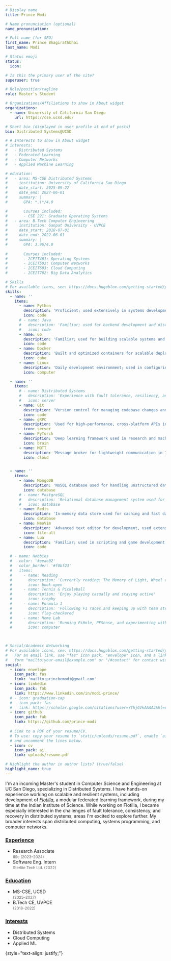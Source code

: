 ```yaml
---
# Display name
title: Prince Modi

# Name pronunciation (optional)
name_pronunciation: 

# Full name (for SEO)
first_name: Prince Bhagirathbhai
last_name: Modi

# Status emoji
status:
  icon: 

# Is this the primary user of the site?
superuser: true

# Role/position/tagline
role: Master's Student

# Organizations/Affiliations to show in About widget
organizations:
  - name: University of California San Diego
    url: https://cse.ucsd.edu/

# Short bio (displayed in user profile at end of posts)
bio: Distributed Systems@UCSD

# # Interests to show in About widget
# interests:
#   - Distributed Systems
#   - Federated Learning
#   - Computer Networks
#   - Applied Machine Learning

# education:
#   - area: MS-CSE Distributed Systems
#     institution: University of California San Diego
#     date_start: 2025-09-22
#     date_end: 2027-06-01
#     summary: |
#       GPA: *.\*/4.0

#       Courses included:
#       - CSE 221: Graduate Operating Systems
#   - area: B.Tech Computer Engineering
#     institution: Ganpat University - UVPCE
#     date_start: 2018-07-01
#     date_end: 2022-06-01
#     summary: |
#       GPA: 3.96/4.0
      
#       Courses included:
#       - 2CEIT401: Operating Systems
#       - 2CEIT503: Computer Networks
#       - 2CEIT603: Cloud Computing
#       - 2CEIT702: Big Data Analytics

# Skills
# For available icons, see: https://docs.hugoblox.com/getting-started/page-builder/#icons
skills:
  - name: ''
    items:
      - name: Python
        description: 'Proficient; used extensively in systems development and research projects'
        icon: code
      # - name: Java
      #   description: 'Familiar; used for backend development and distributed systems'
      #   icon: code
      - name: Go
        description: 'Familiar; used for building scalable systems and microservices'
        icon: code        
      - name: Docker
        description: 'Built and optimized containers for scalable deployments and CI/CD pipelines'
        icon: cube
      - name: Linux
        description: 'Daily development environment; used in configuring edge clusters'
        icon: computer

  - name: ''
    items:
      # - name: Distributed Systems
      #   description: 'Experience with fault tolerance, resiliency, and federated learning frameworks'
      #   icon: server
      - name: Git
        description: 'Version control for managing codebase changes and collaboration'
        icon: code
      - name: gRPC
        description: 'Used for high-performance, cross-platform APIs in microservices architecture'
        icon: server
      - name: PyTorch
        description: 'Deep learning framework used in research and machine learning projects'
        icon: brain
      - name: MQTT
        description: 'Message broker for lightweight communication in IoT systems'
        icon: cloud


  - name: ''
    items:
      - name: MongoDB
        description: 'NoSQL database used for handling unstructured data in web applications'
        icon: database
      # - name: PostgreSQL
      #   description: 'Relational database management system used for structured data storage'
      #   icon: database
      - name: Redis
        description: 'In-memory data store used for caching and fast data retrieval'
        icon: database      
      - name: NeoVim
        description: 'Advanced text editor for development, used extensively for coding and scripts'
        icon: file-alt
      - name: Lua
        description: 'Familiar; used in scripting and game development environments'
        icon: code

  # - name: Hobbies
  #   color: '#eeac02'
  #   color_border: '#f0bf23'
  #   items:
  #     - name: Reading
  #       description: 'Currently reading: The Memory of Light, Wheel of Time Book 14, Dune Book 1'
  #       icon: book-open
  #     - name: Tennis & Pickleball
  #       description: 'Enjoy playing casually and staying active'
  #       icon: trophy
  #     - name: Formula 1
  #       description: 'Following F1 races and keeping up with team strategies and tech'
  #       icon: flag-checkered
  #     - name: Home Lab
  #       description: 'Running PiHole, PFSense, and experimenting with network setups'
  #       icon: computer

  

# Social/Academic Networking
# For available icons, see: https://docs.hugoblox.com/getting-started/page-builder/#icons
#   For an email link, use "fas" icon pack, "envelope" icon, and a link in the
#   form "mailto:your-email@example.com" or "/#contact" for contact widget.
social:
  - icon: envelope
    icon_pack: fas
    link: 'mailto:princbemodi@gmail.com'
  - icon: linkedin
    icon_pack: fab
    link: https://www.linkedin.com/in/modi-prince/
  # - icon: graduation-cap 
  #   icon_pack: fas
  #   link: https://scholar.google.com/citations?user=YThjGVkAAAAJ&hl=en
  - icon: github
    icon_pack: fab
    link: https://github.com/prince-modi
    
  # Link to a PDF of your resume/CV.
  # To use: copy your resume to `static/uploads/resume.pdf`, enable `ai` icons in `params.yaml`,
  # and uncomment the lines below.
  - icon: cv
    icon_pack: ai
    link: uploads/resume.pdf

# Highlight the author in author lists? (true/false)
highlight_name: true
---
```


I'm an incoming Master's student in Computer Science and Engineering at UC San Diego, specializing in Distributed Systems. I have hands-on experience working on scalable and resilient systems, including development of [*Flotilla*](https://github.com/dream-lab/flotilla/), a modular federated learning framework, during my time at the Indian Institute of Science. While working on Flotilla, I became especially interested in the challenges of fault tolerance, consistency, and recovery in distributed systems, areas I'm excited to explore further. My broader interests span distributed computing, systems programming, and computer networks. 

<div class="container">
  <div class="row">
    <!-- Experience Column -->
    <div class="col-12 col-md-4 mb-4">
      <a href=#experience><h3>Experience</h3></a>
      <ul class="fa-ul">
        <li>
          <a href="#iisc"><span class="fa-li"><i class="fas fa-briefcase"></i></span></a>
          Research Associate<br/>
          <span style="font-size: 0.85em; color: #666;">IISc (2023–2024)</span>
        </li>
        <li>
          <a href="#intern"><span class="fa-li"><i class="fas fa-briefcase"></i></span></a>
          Software Eng. Intern<br/>
          <span style="font-size: 0.85em; color: #666;">Sterlite Tech Ltd. (2022)</span> 
        </li>
      </ul>
    </div>
    <!-- Education Column -->
    <div class="col-12 col-md-4 mb-4">
      <a href=#education><h3>Education</h3></a>
      <ul class="fa-ul">
        <li>
          <a href="#ucsd"><span class="fa-li"><i class="fas fa-graduation-cap"></i></span></a>
          MS-CSE, UCSD <br/>
          <span style="font-size: 0.85em; color: #666;">(2025–2027)</span>
        </li>
        <li>
          <a href="#guni"><span class="fa-li"><i class="fas fa-graduation-cap"></i></span></a>
          B.Tech CE, UVPCE <br/>
          <span style="font-size: 0.85em; color: #666;">(2018–2022)</span>
        </li>
      </ul>
</div>
    <!-- Interest Column -->
    <div class="col-12 col-md-4 mb-4">
      <a href=#hobbies><h3>Interests</h3></a>
      <ul class="fa-ul">
        <li class="mb-3">
          <a href="/tag/distributed-systems"><span class="fa-li"><i class="fas fa-server"></i></span></a>
          Distributed Systems
        </li>
        <li class="mb-3">
          <a href="/tag/cloud-computing"><span class="fa-li"><i class="fas fa-cloud"></i></span></a>
          Cloud Computing
        </li>
        <li class="mb-3">
          <a href="/tag/applied-machine-learning"><span class="fa-li"><i class="fas fa-brain"></i></span></a>
          Applied ML
        </li>        
      </ul>
    </div>
  </div>
</div>



{style="text-align: justify;"}
